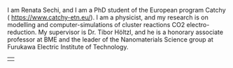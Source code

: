 ﻿---
layout: page_kutej_profilok
tud_idopont: 0
kutej_programfelelos_eloado: Renata Sechi
kutej_programfelelos: 
kutej_eloado:
---
I am Renata Sechi, and I am a PhD student of the European program Catchy (  https://www.catchy-etn.eu/). I am a physicist, and my research is on modelling and computer-simulations of cluster reactions CO2 electro-reduction. 
My supervisor is Dr. Tibor Höltzl, and he is a honorary associate professor at BME and the leader of the Nanomaterials Science group at Furukawa Electric Institute of Technology.




 <table class="picture">
<tr>
<td>

<div class="gallery">
    
</div>

</td>
</tr>
</table>
